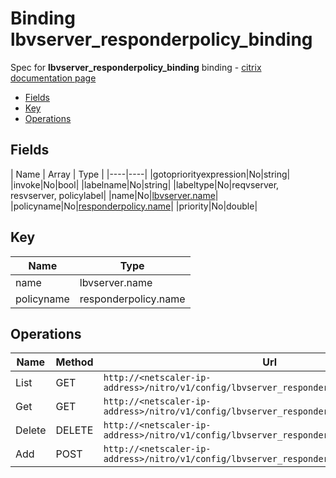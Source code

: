 # Binding lbvserver_responderpolicy_binding

Spec for **lbvserver_responderpolicy_binding** binding - [citrix documentation page](https://developer-docs.citrix.com/projects/netscaler-nitro-api/en/11.0/configuration/load-balancing/lbvserver_responderpolicy_binding/lbvserver_responderpolicy_binding/)

- [Fields](#fields)
- [Key](#key)
- [Operations](#operations)

## Fields

| Name | Array | Type |
|----|----|
|gotopriorityexpression|No|string|
|invoke|No|bool|
|labelname|No|string|
|labeltype|No|reqvserver, resvserver, policylabel|
|name|No|[lbvserver.name](/doc/resources/lbvserver.md)|
|policyname|No|[responderpolicy.name](/doc/resources/responderpolicy.md)|
|priority|No|double|

## Key

| Name | Type |
|----|----|
| name | lbvserver.name |
| policyname | responderpolicy.name |

## Operations

| Name | Method | Url |
|----|----|----|
| List | GET | `http://<netscaler-ip-address>/nitro/v1/config/lbvserver_responderpolicy_binding` |
| Get | GET | `http://<netscaler-ip-address>/nitro/v1/config/lbvserver_responderpolicy_binding/<name>` |
| Delete | DELETE | `http://<netscaler-ip-address>/nitro/v1/config/lbvserver_responderpolicy_binding/<name>` |
| Add | POST | `http://<netscaler-ip-address>/nitro/v1/config/lbvserver_responderpolicy_binding` |

